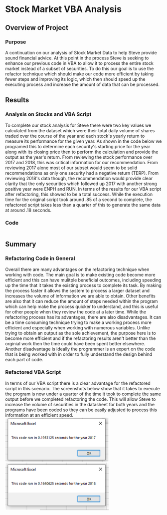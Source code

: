 # Stock Market VBA Analysis

## Overview of Project

### Purpose
A continuation on our analysis of Stock Market Data to help Steve provide sound financial advice. At this point in the process Steve is seeking to enhance our previous code in VBA to allow it to process the entire stock market instead of a subset of securities. To do this our goal is to use the refactor technique which should make our code more efficient by taking fewer steps and improving its logic, which then should speed up the executing process and increase the amount of data that can be processed.  

## Results

### Analysis on Stocks and VBA Script
To complete our stock analysis for Steve there were two key values we calculated from the dataset which were their total daily volume of shares traded over the course of the year and each stock's yearly return to measure its performance for the given year. As shown in the code below we programed this to determine each security's starting price for the year along with its closing price then to perform the calculation and provide the output as the year's return. From reviewing the stock performance over 2017 and 2018, this was critical information for our recommendation. From reviewing 2017 alone most of our subset would seem to be solid recommendations as only one security had a negative return (TERP). From reviewing 2018's data though, the recommendation would provide clear clarity that the only securities which followed up 2017 with another strong positive year were ENPH and RUN. In terms of the results for our VBA script after refactoring, this showed to be a total success. While the execution time for the original script took around .85 of a second to complete, the refactored script takes less than a quarter of this to generate the same data at around .18 seconds. 

### Code
```

```

## Summary

### Refactoring Code in General
Overall there are many advantages on the refactoring technique when working with code. The main goal is to make existing code become more efficient and this can have mulitple beneficial outcomes, including speeding up the time that it takes the existing process to complete its task. By making the process faster it allows the system to process a larger dataset and increases the volume of information we are able to obtain. Other benefits are also that it can reduce the amount of steps needed within the program which can help make the process quicker to understand, and this is useful for other people when they review the code at a later time. While the refactoring process has its advantages, there are also disadvantages. It can be a time consuming technique trying to make a working process more efficient and especially when working with numerous variables. Unlike trying to obtain an output as the sole achievement, the purpose here is to become more efficient and if the refactoring results aren't better than the orginial work then the time could have been spent better elsewhere. Another disadvantage is ideally the programmer is an expert on the code that is being worked with in order to fully understand the design behind each part of code. 

### Refactored VBA Script
In terms of our VBA script there is a clear advantage for the refactored script in this scenario. The screenshots below show that it takes to execute the program is now under a quarter of the time it took to complete the same output before we completed refactoring the code. This will allow Steve to increase the volume of securities in the datasheet for both years and the programs have been coded so they can be easily adjusted to process this information at an efficient speed. 
![2017 Stock Analysis Timer](Resources/VBA_Challenge_2017.png)
![2018 Stock Analysis Timer](Resources/VBA_Challenge_2018.png)

